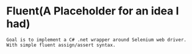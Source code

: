 # Fluent(A Placeholder for an idea I had)
    Goal is to implement a C# .net wrapper around Selenium web driver.
    With simple fluent assign/assert syntax.
